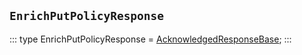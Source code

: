 ## `EnrichPutPolicyResponse`
:::
type EnrichPutPolicyResponse = [AcknowledgedResponseBase](./AcknowledgedResponseBase.md);
:::
